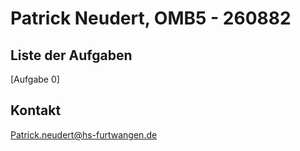 # Patrick Neudert, OMB5 - 260882 

## Liste der Aufgaben 
[Aufgabe 0]

## Kontakt 
Patrick.neudert@hs-furtwangen.de
